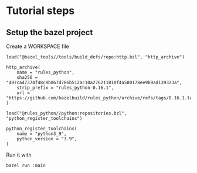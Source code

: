 # Tutorial steps

## Setup the bazel project

Create a WORKSPACE file

```shell
load("@bazel_tools//tools/build_defs/repo:http.bzl", "http_archive")

http_archive(
    name = "rules_python",
    sha256 = "497ca47374f48c8b067d786b512ac10a276211810f4a580178ee9b9ad139323a",
    strip_prefix = "rules_python-0.16.1",
    url = "https://github.com/bazelbuild/rules_python/archive/refs/tags/0.16.1.tar.gz",
)

load("@rules_python//python:repositories.bzl", "python_register_toolchains")

python_register_toolchains(
    name = "python3_9",
    python_version = "3.9",
)
```

Run it with

```shell
bazel run :main
```
